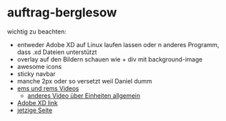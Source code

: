 # auftrag-berglesow

wichtig zu beachten:

- entweder Adobe XD auf Linux laufen lassen oder n anderes Programm, dass .xd Dateien unterstützt
- overlay auf den Bildern schauen wie + div mit background-image
- awesome icons
- sticky navbar
- manche 2px oder so versetzt weil Daniel dumm
- [ems und rems Videos](https://youtu.be/_-aDOAMmDHI)
  - [anderes Video über Einheiten allgemein](https://youtu.be/N5wpD9Ov_To)
- [Adobe XD link](https://xd.adobe.com/view/b4883933-9c92-4f2b-843c-5d62ab7a2ef0-e1db/specs/)
- [jetzige Seite](https://malerbedarf-petker.de/)
